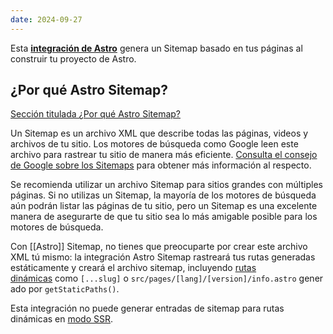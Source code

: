 ```yaml
---
date: 2024-09-27
---
```


Esta **[integración de Astro](https://docs.astro.build/es/guides/integrations-guide/)** genera un Sitemap basado en tus páginas al construir tu proyecto de Astro.

## ¿Por qué Astro Sitemap?

[Sección titulada ¿Por qué Astro Sitemap?](https://docs.astro.build/es/guides/integrations-guide/sitemap/#por-qu%C3%A9-astro-sitemap)

Un Sitemap es un archivo XML que describe todas las páginas, videos y archivos de tu sitio. Los motores de búsqueda como Google leen este archivo para rastrear tu sitio de manera más eficiente. [Consulta el consejo de Google sobre los Sitemaps](https://developers.google.com/search/docs/advanced/sitemaps/overview) para obtener más información al respecto.

Se recomienda utilizar un archivo Sitemap para sitios grandes con múltiples páginas. Si no utilizas un Sitemap, la mayoría de los motores de búsqueda aún podrán listar las páginas de tu sitio, pero un Sitemap es una excelente manera de asegurarte de que tu sitio sea lo más amigable posible para los motores de búsqueda.

Con [[Astro]] Sitemap, no tienes que preocuparte por crear este archivo XML tú mismo: la integración Astro Sitemap rastreará tus rutas generadas estáticamente y creará el archivo sitemap, incluyendo [rutas dinámicas](https://docs.astro.build/es/core-concepts/routing/#rutas-din%C3%A1micas) como `[...slug]` o `src/pages/[lang]/[version]/info.astro` generado por `getStaticPaths()`.

Esta integración no puede generar entradas de sitemap para rutas dinámicas en [modo SSR](https://docs.astro.build/es/core-concepts/rendering-modes/#renderizado-bajo-demanda).